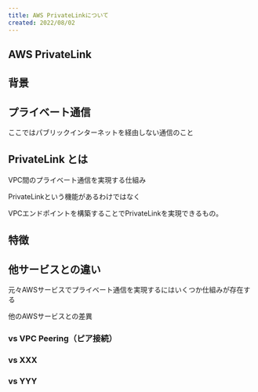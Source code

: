 ```yaml
---
title: AWS PrivateLinkについて
created: 2022/08/02
---
```


AWS PrivateLink
---


## 背景

## プライベート通信

ここではパブリックインターネットを経由しない通信のこと

## PrivateLink とは

VPC間のプライベート通信を実現する仕組み

PrivateLinkという機能があるわけではなく

VPCエンドポイントを構築することでPrivateLinkを実現できるもの。


## 特徴

## 他サービスとの違い

元々AWSサービスでプライベート通信を実現するにはいくつか仕組みが存在する

他のAWSサービスとの差異

### vs VPC Peering（ピア接続）

### vs XXX

### vs YYY
